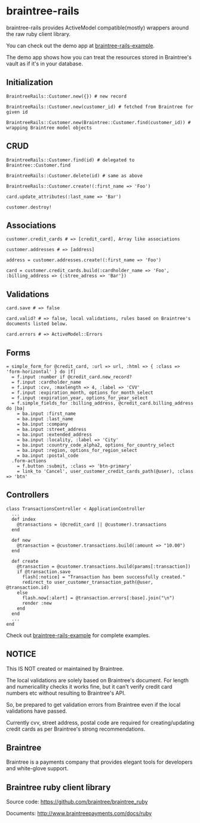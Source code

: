 braintree-rails
===============
braintree-rails provides ActiveModel compatible(mostly) wrappers around the raw ruby client library.

You can check out the demo app at [braintree-rails-example](https://github.com/lyang/braintree-rails-example).

The demo app shows how you can treat the resources stored in Braintree's vault as if it's in your database.

Initialization
---------------

    BraintreeRails::Customer.new({}) # new record
    
    BraintreeRails::Customer.new(customer_id) # fetched from Braintree for given id
    
    BraintreeRails::Customer.new(Braintree::Customer.find(customer_id)) # wrapping Braintree model objects
    
CRUD
---------------

    BraintreeRails::Customer.find(id) # delegated to Braintree::Customer.find
    
    BraintreeRails::Customer.delete(id) # same as above
    
    BraintreeRails::Customer.create!(:first_name => 'Foo')

    card.update_attributes(:last_name => 'Bar')
    
    customer.destroy!
    
Associations
---------------

    customer.credit_cards # => [credit_card], Array like associations 
    
    customer.addresses # => [address]

    address = customer.addresses.create!(:first_name => 'Foo')

    card = customer.credit_cards.build(:cardholder_name => 'Foo', :billing_address => {:stree_adress => 'Bar'})

Validations
---------------

    card.save # => false

    card.valid? # => false, local validations, rules based on Braintree's documents listed below.
    
    card.errors # => ActiveModel::Errors

Forms
---------------
    = simple_form_for @credit_card, :url => url, :html => { :class => 'form-horizontal' } do |f|
      = f.input :number if @credit_card.new_record?
      = f.input :cardholder_name
      = f.input :cvv, :maxlength => 4, :label => 'CVV'
      = f.input :expiration_month, options_for_month_select
      = f.input :expiration_year, options_for_year_select
      = f.simple_fields_for :billing_address, @credit_card.billing_address do |ba|
        = ba.input :first_name
        = ba.input :last_name
        = ba.input :company
        = ba.input :street_address
        = ba.input :extended_address
        = ba.input :locality, :label => 'City'
        = ba.input :country_code_alpha2, options_for_country_select
        = ba.input :region, options_for_region_select
        = ba.input :postal_code
      .form-actions
        = f.button :submit, :class => 'btn-primary'
        = link_to 'Cancel', user_customer_credit_cards_path(@user), :class => 'btn'

Controllers
--------------
    class TransactionsController < ApplicationController
      ...
      def index
        @transactions = (@credit_card || @customer).transactions    
      end
  
      def new
        @transaction = @customer.transactions.build(:amount => "10.00")
      end
  
      def create
        @transaction = @customer.transactions.build(params[:transaction])
        if @transaction.save
          flash[:notice] = "Transaction has been successfully created."
          redirect_to user_customer_transaction_path(@user, @transaction.id)
        else
          flash.now[:alert] = @transaction.errors[:base].join("\n")
          render :new
        end
      end
      ...
    end

Check out [braintree-rails-example](https://github.com/lyang/braintree-rails-example) for complete examples.

NOTICE
---------------
This IS NOT created or maintained by Braintree.

The local validations are solely based on Braintree's document. For length and numericallity checks it works fine, but it can't verify credit card numbers etc without resulting to Braintree's API.

So, be prepared to get validation errors from Braintree even if the local validations have passed.

Currently cvv, street address, postal code are required for creating/updating credit cards as per Braintree's strong recommendations.


Braintree
---------------
Braintree is a payments company that provides elegant tools for developers and white-glove support.

Braintree ruby client library
---------------
Source code: https://github.com/braintree/braintree_ruby

Documents:   http://www.braintreepayments.com/docs/ruby